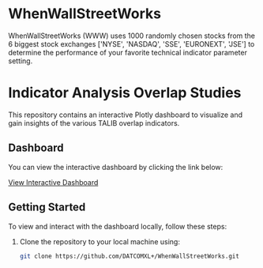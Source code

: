 # WhenWallStreetWorks
WhenWallStreetWorks (WWW) uses 1000 randomly chosen stocks from the 6 biggest stock exchanges ['NYSE', 'NASDAQ', 'SSE', 'EURONEXT', 'JSE'] to determine the performance of your favorite technical indicator parameter setting.

# Indicator Analysis Overlap Studies

This repository contains an interactive Plotly dashboard to visualize and gain insights of the various TALIB overlap indicators.

## Dashboard

You can view the interactive dashboard by clicking the link below:

[View Interactive Dashboard](https://github.com/yourusername/yourrepositoryname/blob/main/2024_05_26_IndicatorAnalysis_OverlapStudies.html)

## Getting Started

To view and interact with the dashboard locally, follow these steps:

1. Clone the repository to your local machine using:
   ```sh
   git clone https://github.com/DATCOMXL+/WhenWallStreetWorks.git
